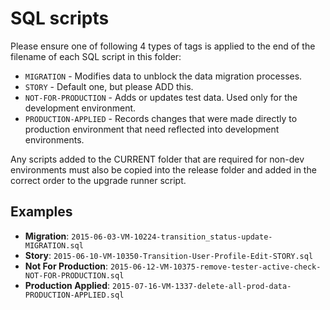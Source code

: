 SQL scripts
===========

Please ensure one of following 4 types of tags is applied to the end of the filename of each SQL script in this folder:

- `MIGRATION` - Modifies data to unblock the data migration processes.
- `STORY` - Default one, but please ADD this.
- `NOT-FOR-PRODUCTION` - Adds or updates test data. Used only for the development environment.
- `PRODUCTION-APPLIED` - Records changes that were made directly to production environment that need reflected into development environments.

Any scripts added to the CURRENT folder that are required for non-dev environments must also be copied into the release folder and added in the correct order to the upgrade runner script.

Examples
--------

- **Migration**: `2015-06-03-VM-10224-transition_status-update-MIGRATION.sql`
- **Story**: `2015-06-10-VM-10350-Transition-User-Profile-Edit-STORY.sql`
- **Not For Production**: `2015-06-12-VM-10375-remove-tester-active-check-NOT-FOR-PRODUCTION.sql`
- **Production Applied**: `2015-07-16-VM-1337-delete-all-prod-data-PRODUCTION-APPLIED.sql`